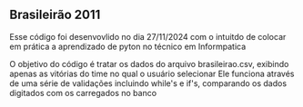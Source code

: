 ## Brasileirão 2011
Esse código foi desenvovlido no dia 27/11/2024 com o intuitdo de colocar em prática a aprendizado de pyton no técnico em Informpatica

O objetivo do código é tratar os dados do arquivo brasileirao.csv, exibindo apenas as vitórias do time no qual o usuário selecionar
Ele funciona através de uma série de validações incluindo while's e if's, comparando os dados digitados com os carregados no banco
